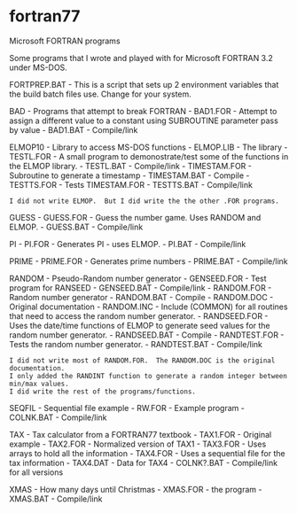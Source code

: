# fortran77
Microsoft FORTRAN programs

Some programs that I wrote and played with for Microsoft FORTRAN 3.2 under MS-DOS.

FORTPREP.BAT - This is a script that sets up 2 environment variables that the build batch files use.  Change for your system.

BAD - Programs that attempt to break FORTRAN
    - BAD1.FOR - Attempt to assign a different value to a constant using SUBROUTINE parameter pass by value
	- BAD1.BAT - Compile/link

ELMOP10 - Library to access MS-DOS functions
	- ELMOP.LIB - The library
	- TESTL.FOR - A small program to demonostrate/test some of the functions in the ELMOP library.
	- TESTL.BAT - Compile/link
	- TIMESTAM.FOR - Subroutine to generate a timestamp
	- TIMESTAM.BAT - Compile
	- TESTTS.FOR - Tests TIMESTAM.FOR
	- TESTTS.BAT - Compile/link

    I did not write ELMOP.  But I did write the the other .FOR programs.

GUESS
    - GUESS.FOR - Guess the number game.  Uses RANDOM and ELMOP.
	- GUESS.BAT - Compile/link

PI
    - PI.FOR - Generates PI - uses ELMOP.
	- PI.BAT - Compile/link

PRIME
    - PRIME.FOR - Generates prime numbers
	- PRIME.BAT - Compile/link

RANDOM - Pseudo-Random number generator
	- GENSEED.FOR - Test program for RANSEED
	- GENSEED.BAT - Compile/link
	- RANDOM.FOR - Random number generator
	- RANDOM.BAT - Compile
	- RANDOM.DOC - Original documentation
	- RANDOM.INC - Include (COMMON) for all routines that need to access the random number generator.
	- RANDSEED.FOR - Uses the date/time functions of ELMOP to generate seed values for the random number generator.
	- RANDSEED.BAT - Compile
	- RANDTEST.FOR - Tests the random number generator.
	- RANDTEST.BAT - Compile/link
	
	I did not write most of RANDOM.FOR.  The RANDOM.DOC is the original documentation.
	I only added the RANDINT function to generate a random integer between min/max values.
    I did write the rest of the programs/functions.

SEQFIL - Sequential file example
    - RW.FOR - Example program
	- COLNK.BAT - Compile/link
	
TAX - Tax calculator from a FORTRAN77 textbook
    - TAX1.FOR - Original example
	- TAX2.FOR - Normalized version of TAX1
	- TAX3.FOR - Uses arrays to hold all the information
	- TAX4.FOR - Uses a sequential file for the tax information
	- TAX4.DAT - Data for TAX4
	- COLNK?.BAT - Compile/link for all versions
	
XMAS - How many days until Christmas
    - XMAS.FOR - the program
	- XMAS.BAT - Compile/link

	
